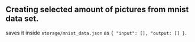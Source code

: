 ## Creating selected amount of pictures from mnist data set. 
saves it inside `storage/mnist_data.json` as `{ "input": [], "output: [] }`.